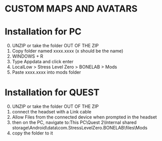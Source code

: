 # CUSTOM MAPS AND AVATARS

# Installation for PC
0. UNZIP or take the folder OUT OF THE ZIP
1. Copy folder named xxxx.xxxx (x should be the name)
2. WINDOWS + R 
3. Type Appdata and click enter
4. LocalLow > Stress Level Zero > BONELAB > Mods
5. Paste xxxx.xxxx into mods folder

# Installation for QUEST
0. UNZIP or take the folder OUT OF THE ZIP
1. connect the headset with a Link cable
2. Allow Files from the connected device when prompted in the headset
3. then on the PC, navigate to:This PC\Quest 2\Internal shared storage\Android\data\com.StressLevelZero.BONELAB\files\Mods 
4. copy the folder to it
